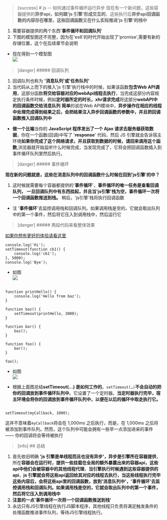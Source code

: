 >[success] # js -- 如何通过事件循环运行异步
现在有一个新问题，这些容器提供的**异步api，如何跟'js 引擎'形成交互的**，这些执行后**异步api回调函数的内容存在哪里，这些回调函数又在什么实际推进'js 引擎'的栈中**

1. 需要容器提供的两个东西'**事件循环和回调队列**'
2. 下图的模型图还不完整，因为在'es6'的时代开始出现了'promise',需要有新的存储位置，这个在后续章节会说明



*   现在得到一个模型图  
    ![](https://img.kancloud.cn/32/c0/32c0844940c5b2d1aa98a5f03451bccf_700x386.png)

>[danger] ##### 回调队列

1. 回调队列也称为 **'消息队列'或'任务队列'**
2. 当代码从上而下的推入'js 引擎'执行栈中的时候，如果该函数**包含Web API调用**，这部分函数**将交给容器对应的webApi线程去执行**，当完成这部分内容规定执行条件时候，例如**定时器所定的时长，xhr请求完成**将这部分**webAPI中的回调函数交给消息队列** **简单**的说在Web API模块中，**异步操作在相应的线程中处理完成得到结果之后，会把结果注入异步回调函数的参数中，并且把回调函数推入回调队列中**
* **做一个比喻**当你的 **JavaScript 程序发出了一个 Ajax 请求去服务器获取数据**，你在一个函数(回调)中写了 '**response**' 代码，然后 JS 引擎就会告诉宿主环境**如果你完成了这个网络请求，并且获取到数据的时候，请回来调用这个函数**,浏览器就开始监听什么时候完成，当发现完成了，它将会把回调函数插入到事件循环队列里然后执行。


>[danger] ##### 事件循环

**现在新的问题就是，这些在消息队列中的回调函数什么时候在回到'js引擎'的中？**
1. 这时候就需要每个容器都提供的'**事件循环**'，**事件循环的唯一任务是查看回调队列，
一旦回调队列中有东西挂起，并且当'js引擎'栈为空，事件循环一次将一个回调函数推送到栈。** 稍后，'js引擎'栈将执行回调函数
* 注 '**事件循环**'去监控调用栈和回调队列。如果调用栈是空的，它就会取出队列中的第一个事件，然后将它压入到调用栈中，然后运行它
>[danger] ##### 两段代码来看整体效果

[如果你想有更好的体验请看这里](http://latentflip.com/loupe/)

~~~
console.log('Hi');
setTimeout(function cb1() { 
    console.log('cb1');
}, 5000);
console.log('Bye');

~~~

*   如图  
    ![](https://img.kancloud.cn/5c/5b/5c5b41e37c793ce1fad4f342257bbede_800x600.gif)

~~~

function printHello() {
    console.log('Hello from baz');
}

function baz() {
    setTimeout(printHello, 3000);
}

function bar() {
    baz();
}

function foo() {
    bar();
}

foo();

~~~

*   如图  
    ![](https://img.kancloud.cn/35/36/3536a28cf44f7aff3d9abaf26cd95539_967x579.gif)

* 根据上面图总结**setTimeout(…) 是如何工作的**，`setTimeout(…)`**不会自动的把你的回调放到事件循环队列中**。它设置了一个定时器。**当定时器执行完毕，宿主环境会将你的回调放到事件循环队列中，以便在以后的循环中取走执行它。**
~~~
setTimeout(myCallback, 1000);
~~~
这并不意味着`myCallback`将会在 1,000ms 之后执行，而是，在 1,000ms 之后将被添加到事件队列。然而，这个队列中可能会拥有一些早一点添加进来的事件 —— 你的回调将会等待被执行

>[info] ## 总结
1. 首先依旧明确 **'js 引擎是单线程而且也没有异步'，异步是引擎所在容器提供**，所在**容器会在运行时，提供一些挂载在全局的额外暴露出来的容器api，这些api中他们会被容器中的其他线程代理**，**当引擎执行时候遇到这些容器提供的api**，**js 引擎就会将这些api返回给其对应的线程去执行，当这些线程执行完毕这些内容后，会将这些api里的回调函数，放到'消息队列中'，'事件循环'去监控调用栈和回调队列。如果调用栈是空的，它就会取出队列中的第一个事件，然后将它压入到调用栈中**
2. **注意的一点'事件循环一次将一个回调函数推送到栈'**
3. 永远只有JS引擎线程在执行JS脚本程序，其他线程只负责将满足触发条件的处理函数推进事件队列，等待JS引擎线程执行。